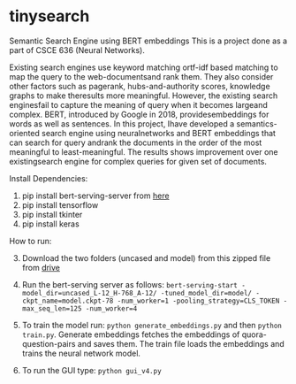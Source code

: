 # tinysearch
Semantic Search Engine using BERT embeddings
This is a project done as a part of CSCE 636 (Neural Networks).  

Existing search engines use keyword matching ortf-idf based matching to map the query to the web-documentsand rank them. They also consider other factors such as pagerank, hubs-and-authority scores, knowledge graphs to make theresults more meaningful. However, the existing search enginesfail to capture the meaning of query when it becomes largeand complex. BERT, introduced by Google in 2018, providesembeddings for words as well as sentences. In this project, Ihave developed a semantics-oriented search engine using neuralnetworks and BERT embeddings that can search for query andrank the documents in the order of the most meaningful to least-meaningful. The results shows improvement over one existingsearch engine for complex queries for given set of documents.


Install Dependencies:
1. pip install bert-serving-server from [here](https://github.com/hanxiao/bert-as-service)
2. pip install tensorflow
3. pip install tkinter
4. pip install keras

How to run:

3. Download the two folders (uncased and model) from this zipped file from [drive](https://drive.google.com/open?id=1qx5lKIJ-F0f-VLexNFybcQvkcgIUQUZr)

4. Run the bert-serving server as follows:
  `bert-serving-start -model_dir=uncased_L-12_H-768_A-12/ -tuned_model_dir=model/ -ckpt_name=model.ckpt-78 -num_worker=1 -pooling_strategy=CLS_TOKEN -max_seq_len=125 -num_worker=4`
  
5. To train the model run:
`python generate_embeddings.py` and then `python train.py`. 
Generate embeddings fetches the embeddings of quora-question-pairs and saves them. The train file loads the embeddings and trains the neural network model.
6. To run the GUI type: `python gui_v4.py`

